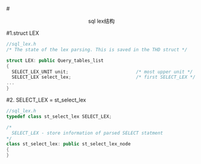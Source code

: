#<center>sql lex结构</center>

#1.struct LEX

```cpp
//sql_lex.h
/* The state of the lex parsing. This is saved in the THD struct */

struct LEX: public Query_tables_list
{
  SELECT_LEX_UNIT unit;                         /* most upper unit */
  SELECT_LEX select_lex;                        /* first SELECT_LEX */
...
}
```

#2. SELECT_LEX = st_select_lex

```cpp
//sql_lex.h
typedef class st_select_lex SELECT_LEX;

/*
  SELECT_LEX - store information of parsed SELECT statment
*/
class st_select_lex: public st_select_lex_node
{
}

```

